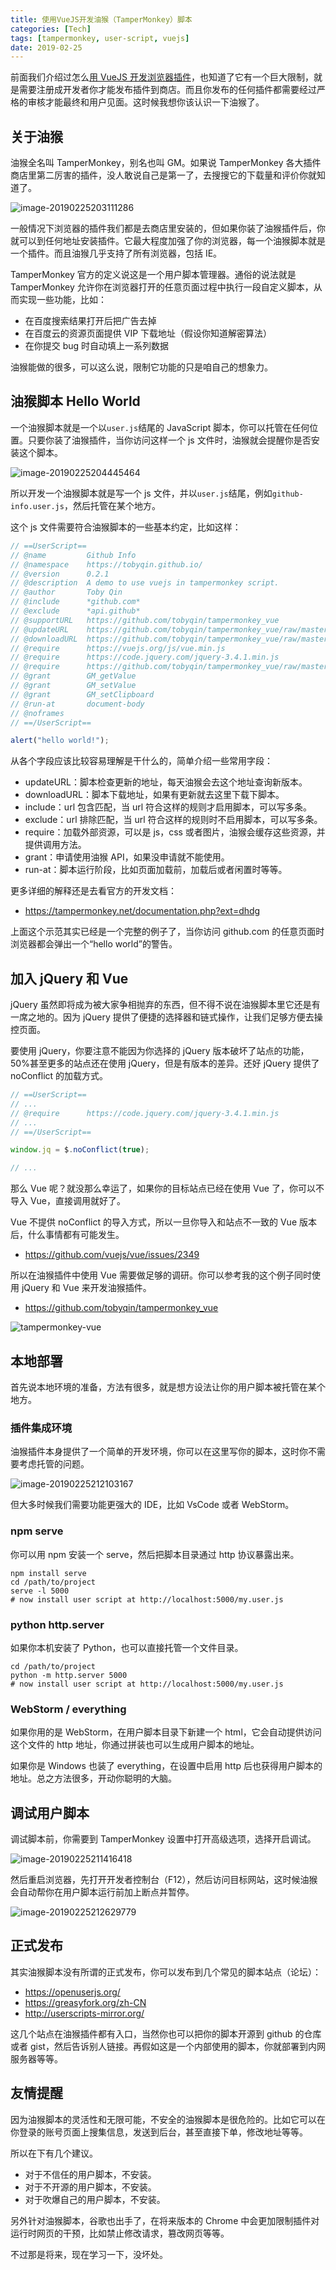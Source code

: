 ```yaml
---
title: 使用VueJS开发油猴（TamperMonkey）脚本
categories: [Tech]
tags: [tampermonkey, user-script, vuejs]
date: 2019-02-25
---
```


前面我们介绍过怎么[用 VueJS 开发浏览器插件](https://tobyqin.github.io/posts/2019-02-24/build-chrome-extension-with-vuejs/)，也知道了它有一个巨大限制，就是需要注册成开发者你才能发布插件到商店。而且你发布的任何插件都需要经过严格的审核才能最终和用户见面。这时候我想你该认识一下油猴了。

<!-- more -->

## 关于油猴

油猴全名叫 TamperMonkey，别名也叫 GM。如果说 TamperMonkey 各大插件商店里第二厉害的插件，没人敢说自己是第一了，去搜搜它的下载量和评价你就知道了。

![image-20190225203111286](https://image.tobyqin.cn/image-20190225203111286.png)

一般情况下浏览器的插件我们都是去商店里安装的，但如果你装了油猴插件后，你就可以到任何地址安装插件。它最大程度加强了你的浏览器，每一个油猴脚本就是一个插件。而且油猴几乎支持了所有浏览器，包括 IE。

TamperMonkey 官方的定义说这是一个用户脚本管理器。通俗的说法就是 TamperMonkey 允许你在浏览器打开的任意页面过程中执行一段自定义脚本，从而实现一些功能，比如：

- 在百度搜索结果打开后把广告去掉
- 在百度云的资源页面提供 VIP 下载地址（假设你知道解密算法）
- 在你提交 bug 时自动填上一系列数据

油猴能做的很多，可以这么说，限制它功能的只是咱自己的想象力。

## 油猴脚本 Hello World

一个油猴脚本就是一个以`user.js`结尾的 JavaScript 脚本，你可以托管在任何位置。只要你装了油猴插件，当你访问这样一个 js 文件时，油猴就会提醒你是否安装这个脚本。

![image-20190225204445464](https://image.tobyqin.cn/image-20190225204445464.png)

所以开发一个油猴脚本就是写一个 js 文件，并以`user.js`结尾，例如`github-info.user.js`，然后托管在某个地方。

这个 js 文件需要符合油猴脚本的一些基本约定，比如这样：

```javascript
// ==UserScript==
// @name         Github Info
// @namespace    https://tobyqin.github.io/
// @version      0.2.1
// @description  A demo to use vuejs in tampermonkey script.
// @author       Toby Qin
// @include      *github.com*
// @exclude      *api.github*
// @supportURL   https://github.com/tobyqin/tampermonkey_vue
// @updateURL    https://github.com/tobyqin/tampermonkey_vue/raw/master/github-info/github-info.user.js
// @downloadURL  https://github.com/tobyqin/tampermonkey_vue/raw/master/github-info/github-info.user.js
// @require      https://vuejs.org/js/vue.min.js
// @require      https://code.jquery.com/jquery-3.4.1.min.js
// @require      https://github.com/tobyqin/tampermonkey_vue/raw/master/github-info/app.js
// @grant        GM_getValue
// @grant        GM_setValue
// @grant        GM_setClipboard
// @run-at       document-body
// @noframes
// ==/UserScript==

alert("hello world!");
```

从各个字段应该比较容易理解是干什么的，简单介绍一些常用字段：

- updateURL：脚本检查更新的地址，每天油猴会去这个地址查询新版本。
- downloadURL：脚本下载地址，如果有更新就去这里下载下脚本。
- include：url 包含匹配，当 url 符合这样的规则才启用脚本，可以写多条。
- exclude：url 排除匹配，当 url 符合这样的规则时不启用脚本，可以写多条。
- require：加载外部资源，可以是 js，css 或者图片，油猴会缓存这些资源，并提供调用方法。
- grant：申请使用油猴 API，如果没申请就不能使用。
- run-at：脚本运行阶段，比如页面加载前，加载后或者闲置时等等。

更多详细的解释还是去看官方的开发文档：

- https://tampermonkey.net/documentation.php?ext=dhdg

上面这个示范其实已经是一个完整的例子了，当你访问 github.com 的任意页面时浏览器都会弹出一个“hello world”的警告。

## 加入 jQuery 和 Vue

jQuery 虽然即将成为被大家争相抛弃的东西，但不得不说在油猴脚本里它还是有一席之地的。因为 jQuery 提供了便捷的选择器和链式操作，让我们足够方便去操控页面。

要使用 jQuery，你要注意不能因为你选择的 jQuery 版本破坏了站点的功能，50%甚至更多的站点还在使用 jQuery，但是有版本的差异。还好 jQuery 提供了 noConflict 的加载方式。

```javascript
// ==UserScript==
// ...
// @require      https://code.jquery.com/jquery-3.4.1.min.js
// ...
// ==/UserScript==

window.jq = $.noConflict(true);

// ...
```

那么 Vue 呢？就没那么幸运了，如果你的目标站点已经在使用 Vue 了，你可以不导入 Vue，直接调用就好了。

Vue 不提供 noConflict 的导入方式，所以一旦你导入和站点不一致的 Vue 版本后，什么事情都有可能发生。

- https://github.com/vuejs/vue/issues/2349

所以在油猴插件中使用 Vue 需要做足够的调研。你可以参考我的这个例子同时使用 jQuery 和 Vue 来开发油猴插件。

- https://github.com/tobyqin/tampermonkey_vue

![tampermonkey-vue](https://image.tobyqin.cn/tampermonkey-vue.png)

## 本地部署

首先说本地环境的准备，方法有很多，就是想方设法让你的用户脚本被托管在某个地方。

### 插件集成环境

油猴插件本身提供了一个简单的开发环境，你可以在这里写你的脚本，这时你不需要考虑托管的问题。

![image-20190225212103167](https://image.tobyqin.cn/image-20190225212103167.png)

但大多时候我们需要功能更强大的 IDE，比如 VsCode 或者 WebStorm。

### npm serve

你可以用 npm 安装一个 serve，然后把脚本目录通过 http 协议暴露出来。

```
npm install serve
cd /path/to/project
serve -l 5000
# now install user script at http://localhost:5000/my.user.js
```

### python http.server

如果你本机安装了 Python，也可以直接托管一个文件目录。

```
cd /path/to/project
python -m http.server 5000
# now install user script at http://localhost:5000/my.user.js
```

### WebStorm / everything

如果你用的是 WebStorm，在用户脚本目录下新建一个 html，它会自动提供访问这个文件的 http 地址，你通过拼装也可以生成用户脚本的地址。

如果你是 Windows 也装了 everything，在设置中启用 http 后也获得用户脚本的地址。总之方法很多，开动你聪明的大脑。

## 调试用户脚本

调试脚本前，你需要到 TamperMonkey 设置中打开高级选项，选择开启调试。

![image-20190225211416418](https://image.tobyqin.cn/image-20190225211416418.png)

然后重启浏览器，先打开开发者控制台（F12），然后访问目标网站，这时候油猴会自动帮你在用户脚本运行前加上断点并暂停。

![image-20190225212629779](https://image.tobyqin.cn/image-20190225212629779.png)

## 正式发布

其实油猴脚本没有所谓的正式发布，你可以发布到几个常见的脚本站点（论坛）：

- https://openuserjs.org/
- https://greasyfork.org/zh-CN
- http://userscripts-mirror.org/

这几个站点在油猴插件都有入口，当然你也可以把你的脚本开源到 github 的仓库或者 gist，然后告诉别人链接。再假如这是一个内部使用的脚本，你就部署到内网服务器等等。

## 友情提醒

因为油猴脚本的灵活性和无限可能，不安全的油猴脚本是很危险的。比如它可以在你登录的账号页面上搜集信息，发送到后台，甚至直接下单，修改地址等等。

所以在下有几个建议。

- 对于不信任的用户脚本，不安装。
- 对于不开源的用户脚本，不安装。
- 对于吹爆自己的用户脚本，不安装。

另外针对油猴脚本，谷歌也出手了，在将来版本的 Chrome 中会更加限制插件对运行时网页的干预，比如禁止修改请求，篡改网页等等。

不过那是将来，现在学习一下，没坏处。
